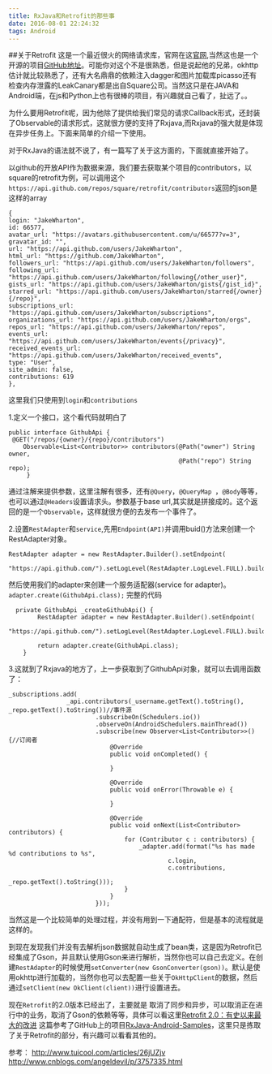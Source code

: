 ```yaml
---
title: RxJava和Retrofit的那些事
date: 2016-08-01 22:24:32
tags: Android
---
```


##关于Retrofit
这是一个最近很火的网络请求库，官网在这[官网](http://square.github.io/retrofit/),当然这也是一个开源的项目[GitHub地址](https://github.com/square/retrofit)。可能你对这个不是很熟悉，但是说起他的兄弟，okhttp估计就比较熟悉了，还有大名鼎鼎的依赖注入dagger和图片加载库picasso还有检查内存泄露的LeakCanary都是出自Square公司。当然这只是在JAVA和Android端，在js和Python上也有很棒的项目，有兴趣就自己看了，扯远了。。<!--more-->

为什么要用Retrofit呢，因为他除了提供给我们常见的请求Callback形式，还封装了Observable的请求形式，这就很方便的支持了Rxjava,而Rxjava的强大就是体现在异步任务上。下面来简单的介绍一下使用。

对于RxJava的语法就不说了，有一篇写了关于这方面的，下面就直接开始了。

以github的开放API作为数据来源，我们要去获取某个项目的contributors，以square的retrofit为例，可以调用这个`https://api.github.com/repos/square/retrofit/contributors`返回的json是这样的array

```
{
login: "JakeWharton",
id: 66577,
avatar_url: "https://avatars.githubusercontent.com/u/66577?v=3",
gravatar_id: "",
url: "https://api.github.com/users/JakeWharton",
html_url: "https://github.com/JakeWharton",
followers_url: "https://api.github.com/users/JakeWharton/followers",
following_url: "https://api.github.com/users/JakeWharton/following{/other_user}",
gists_url: "https://api.github.com/users/JakeWharton/gists{/gist_id}",
starred_url: "https://api.github.com/users/JakeWharton/starred{/owner}{/repo}",
subscriptions_url: "https://api.github.com/users/JakeWharton/subscriptions",
organizations_url: "https://api.github.com/users/JakeWharton/orgs",
repos_url: "https://api.github.com/users/JakeWharton/repos",
events_url: "https://api.github.com/users/JakeWharton/events{/privacy}",
received_events_url: "https://api.github.com/users/JakeWharton/received_events",
type: "User",
site_admin: false,
contributions: 619
},
```
这里我们只使用到`login`和`contributions`

 1.定义一个接口，这个看代码就明白了

```
public interface GithubApi {
 @GET("/repos/{owner}/{repo}/contributors")
    Observable<List<Contributor>> contributors(@Path("owner") String owner,
                                               @Path("repo") String repo);
     }
```
通过注解来提供参数，这里注解有很多，还有`@Query`，`@QueryMap `，`@Body`等等，也可以通过`@Headers`设置请求头。参数基于base url,其实就是拼接成的。这个返回的是一个`Observable`，这样就很方便的去发布一个事件了。

 2.设置`RestAdapter`和`service`,先用`Endpoint(API)`并调用buid()方法来创建一个RestAdapter对象。

```
RestAdapter adapter = new RestAdapter.Builder().setEndpoint(
              "https://api.github.com/").setLogLevel(RestAdapter.LogLevel.FULL).build();
```
然后使用我们的adapter来创建一个服务适配器(service for adapter)。`adapter.create(GithubApi.class);`
完整的代码

```
  private GithubApi _createGithubApi() {
        RestAdapter adapter = new RestAdapter.Builder().setEndpoint(
              "https://api.github.com/").setLogLevel(RestAdapter.LogLevel.FULL).build();

        return adapter.create(GithubApi.class);
    }
```

 3.这就到了Rxjava的地方了，上一步获取到了GithubApi对象，就可以去调用函数了：

```
_subscriptions.add(
                _api.contributors(_username.getText().toString(), _repo.getText().toString())//事件源
                        .subscribeOn(Schedulers.io())
                        .observeOn(AndroidSchedulers.mainThread())
                        .subscribe(new Observer<List<Contributor>>() {//订阅者
                            @Override
                            public void onCompleted() {
                                
                            }

                            @Override
                            public void onError(Throwable e) {
                               
                            }

                            @Override
                            public void onNext(List<Contributor> contributors) {
                                for (Contributor c : contributors) {
                                    _adapter.add(format("%s has made %d contributions to %s",
                                            c.login,
                                            c.contributions,
                                            _repo.getText().toString()));
                                }
                            }
                        }));
```
当然这是一个比较简单的处理过程，并没有用到一下通配符，但是基本的流程就是这样的。

到现在发现我们并没有去解析json数据就自动生成了bean类，这是因为Retrofit已经集成了Gson，并且默认使用Gson来进行解析，当然你也可以自己去定义。在创建`RestAdapter`的时候使用`setConverter(new GsonConverter(gson))`。默认是使用okhttp进行加载的，当然你也可以去配置一些关于`OkHttpClient`的数据，然后通过`setClient(new OkClient(client))`进行设置进去。

现在`Retrofit`的2.0版本已经出了，主要就是 取消了同步和异步，可以取消正在进行中的业务，取消了Gson的依赖等等，具体可以看这里[Retrofit 2.0：有史以来最大的改进](http://www.jcodecraeer.com/a/anzhuokaifa/androidkaifa/2015/0915/3460.html)
这篇参考了GitHub上的项目[RxJava-Android-Samples](https://github.com/70kg/RxJava-Android-Samples)，这里只是拣取了关于Retrofit的部分，有兴趣可以看看其他的。

参考：
http://www.tuicool.com/articles/26jUZjv
http://www.cnblogs.com/angeldevil/p/3757335.html
